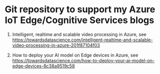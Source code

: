 # Git repository to support my Azure IoT Edge/Cognitive Services blogs

1. Intelligent, realtime and scalable video processing in Azure, see https://towardsdatascience.com/intelligent-realtime-and-scalable-video-processing-in-azure-201f87104f03

2. How to deploy your AI model on Edge devices in Azure, see https://towardsdatascience.com/how-to-deploy-your-ai-model-on-edge-devices-8c38a9519c58

